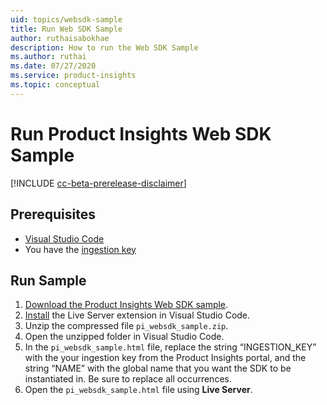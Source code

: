 ```yaml
---
uid: topics/websdk-sample
title: Run Web SDK Sample
author: ruthaisabokhae
description: How to run the Web SDK Sample
ms.author: ruthai
ms.date: 07/27/2020
ms.service: product-insights
ms.topic: conceptual
---
```


# Run Product Insights Web SDK Sample

[!INCLUDE [cc-beta-prerelease-disclaimer]( includes/cc-beta-prerelease-disclaimer.md)]

## Prerequisites

- [Visual Studio Code](https://code.visualstudio.com/)
- You have the [ingestion key](getting-started-websdk.md)

## Run Sample

1. [Download the Product Insights Web SDK sample](https://download.pi.dynamics.com/sdk/ProductInsightsSamples/pi_websdk_sample.zip).
2. [Install](https://marketplace.visualstudio.com/items?itemName=ritwickdey.LiveServer) the Live Server extension in Visual Studio Code.
3. Unzip the compressed file `pi_websdk_sample.zip`.
4. Open the unzipped folder in Visual Studio Code.
5. In the `pi_websdk_sample.html` file, replace the string “INGESTION_KEY” with the your ingestion key from the Product Insights portal, and the string “NAME” with the global name that you want the SDK to be instantiated in. Be sure to replace all occurrences.
6. Open the `pi_websdk_sample.html` file using **Live Server**.
